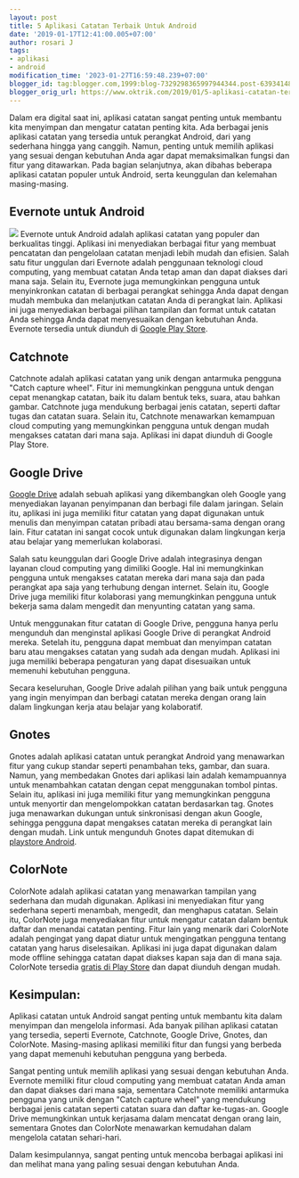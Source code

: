 ```yaml
---
layout: post
title: 5 Aplikasi Catatan Terbaik Untuk Android
date: '2019-01-17T12:41:00.005+07:00'
author: rosari J
tags:
- aplikasi
- android
modification_time: '2023-01-27T16:59:48.239+07:00'
blogger_id: tag:blogger.com,1999:blog-7329298365997944344.post-6393414818426421898
blogger_orig_url: https://www.oktrik.com/2019/01/5-aplikasi-catatan-terbaik-untuk-android.html
---
```


Dalam era digital saat ini, aplikasi catatan sangat penting untuk membantu kita menyimpan dan mengatur catatan penting kita. Ada berbagai jenis aplikasi catatan yang tersedia untuk perangkat Android, dari yang sederhana hingga yang canggih. Namun, penting untuk memilih aplikasi yang sesuai dengan kebutuhan Anda agar dapat memaksimalkan fungsi dan fitur yang ditawarkan. Pada bagian selanjutnya, akan dibahas beberapa aplikasi catatan populer untuk Android, serta keunggulan dan kelemahan masing-masing.


Evernote untuk Android
----------------------


[![](https://blogger.googleusercontent.com/img/b/R29vZ2xl/AVvXsEhp00gxuFNK7-hNSGY7yJBiroacYdVZpLifqjOZ6o2CcRcaB0dWpD_dYFPh6EBcWvVQO67D9y-3PUjLrGWV1pakKAgBngWcxqO4TSimKd523vfocwU5Zh-pVnxl_pT_EZ_OiWE7B-ADO_GjA8XGLPgFrUFr-1qW8Yg4OBhIR0v5fPNr3H8uZfmX500JwA/s600/notes-800x500.jpg)](https://blogger.googleusercontent.com/img/b/R29vZ2xl/AVvXsEhp00gxuFNK7-hNSGY7yJBiroacYdVZpLifqjOZ6o2CcRcaB0dWpD_dYFPh6EBcWvVQO67D9y-3PUjLrGWV1pakKAgBngWcxqO4TSimKd523vfocwU5Zh-pVnxl_pT_EZ_OiWE7B-ADO_GjA8XGLPgFrUFr-1qW8Yg4OBhIR0v5fPNr3H8uZfmX500JwA/s800/notes-800x500.jpg)
Evernote untuk Android adalah aplikasi catatan yang populer dan berkualitas tinggi. Aplikasi ini menyediakan berbagai fitur yang membuat pencatatan dan pengelolaan catatan menjadi lebih mudah dan efisien. Salah satu fitur unggulan dari Evernote adalah penggunaan teknologi cloud computing, yang membuat catatan Anda tetap aman dan dapat diakses dari mana saja. Selain itu, Evernote juga memungkinkan pengguna untuk menyinkronkan catatan di berbagai perangkat sehingga Anda dapat dengan mudah membuka dan melanjutkan catatan Anda di perangkat lain. Aplikasi ini juga menyediakan berbagai pilihan tampilan dan format untuk catatan Anda sehingga Anda dapat menyesuaikan dengan kebutuhan Anda. Evernote tersedia untuk diunduh di [Google Play Store](https://evernote.com/download/android).


Catchnote
---------


Catchnote adalah aplikasi catatan yang unik dengan antarmuka pengguna "Catch capture wheel". Fitur ini memungkinkan pengguna untuk dengan cepat menangkap catatan, baik itu dalam bentuk teks, suara, atau bahkan gambar. Catchnote juga mendukung berbagai jenis catatan, seperti daftar tugas dan catatan suara. Selain itu, Catchnote menawarkan kemampuan cloud computing yang memungkinkan pengguna untuk dengan mudah mengakses catatan dari mana saja. Aplikasi ini dapat diunduh di Google Play Store.


Google Drive
------------


[Google Drive](https://play.google.com/store/apps/details?id=com.google.android.apps.docs&hl=en) adalah sebuah aplikasi yang dikembangkan oleh Google yang menyediakan layanan penyimpanan dan berbagi file dalam jaringan. Selain itu, aplikasi ini juga memiliki fitur catatan yang dapat digunakan untuk menulis dan menyimpan catatan pribadi atau bersama-sama dengan orang lain. Fitur catatan ini sangat cocok untuk digunakan dalam lingkungan kerja atau belajar yang memerlukan kolaborasi.


Salah satu keunggulan dari Google Drive adalah integrasinya dengan layanan cloud computing yang dimiliki Google. Hal ini memungkinkan pengguna untuk mengakses catatan mereka dari mana saja dan pada perangkat apa saja yang terhubung dengan internet. Selain itu, Google Drive juga memiliki fitur kolaborasi yang memungkinkan pengguna untuk bekerja sama dalam mengedit dan menyunting catatan yang sama.


Untuk menggunakan fitur catatan di Google Drive, pengguna hanya perlu mengunduh dan menginstal aplikasi Google Drive di perangkat Android mereka. Setelah itu, pengguna dapat membuat dan menyimpan catatan baru atau mengakses catatan yang sudah ada dengan mudah. Aplikasi ini juga memiliki beberapa pengaturan yang dapat disesuaikan untuk memenuhi kebutuhan pengguna.


Secara keseluruhan, Google Drive adalah pilihan yang baik untuk pengguna yang ingin menyimpan dan berbagi catatan mereka dengan orang lain dalam lingkungan kerja atau belajar yang kolaboratif.


Gnotes
------


Gnotes adalah aplikasi catatan untuk perangkat Android yang menawarkan fitur yang cukup standar seperti penambahan teks, gambar, dan suara. Namun, yang membedakan Gnotes dari aplikasi lain adalah kemampuannya untuk menambahkan catatan dengan cepat menggunakan tombol pintas. Selain itu, aplikasi ini juga memiliki fitur yang memungkinkan pengguna untuk menyortir dan mengelompokkan catatan berdasarkan tag. Gnotes juga menawarkan dukungan untuk sinkronisasi dengan akun Google, sehingga pengguna dapat mengakses catatan mereka di perangkat lain dengan mudah. Link untuk mengunduh Gnotes dapat ditemukan di [playstore Android](https://play.google.com/store/apps/details?id=org.dayup.gnotes&hl=en).


ColorNote
---------


ColorNote adalah aplikasi catatan yang menawarkan tampilan yang sederhana dan mudah digunakan. Aplikasi ini menyediakan fitur yang sederhana seperti menambah, mengedit, dan menghapus catatan. Selain itu, ColorNote juga menyediakan fitur untuk mengatur catatan dalam bentuk daftar dan menandai catatan penting. Fitur lain yang menarik dari ColorNote adalah pengingat yang dapat diatur untuk mengingatkan pengguna tentang catatan yang harus diselesaikan. Aplikasi ini juga dapat digunakan dalam mode offline sehingga catatan dapat diakses kapan saja dan di mana saja. ColorNote tersedia [gratis di Play Store](https://play.google.com/store/apps/details?id=com.socialnmobile.dictapps.notepad.color.note&hl=en) dan dapat diunduh dengan mudah.


Kesimpulan:
-----------


Aplikasi catatan untuk Android sangat penting untuk membantu kita dalam menyimpan dan mengelola informasi. Ada banyak pilihan aplikasi catatan yang tersedia, seperti Evernote, Catchnote, Google Drive, Gnotes, dan ColorNote. Masing-masing aplikasi memiliki fitur dan fungsi yang berbeda yang dapat memenuhi kebutuhan pengguna yang berbeda.


Sangat penting untuk memilih aplikasi yang sesuai dengan kebutuhan Anda. Evernote memiliki fitur cloud computing yang membuat catatan Anda aman dan dapat diakses dari mana saja, sementara Catchnote memiliki antarmuka pengguna yang unik dengan "Catch capture wheel" yang mendukung berbagai jenis catatan seperti catatan suara dan daftar ke-tugas-an. Google Drive memungkinkan untuk kerjasama dalam mencatat dengan orang lain, sementara Gnotes dan ColorNote menawarkan kemudahan dalam mengelola catatan sehari-hari.


Dalam kesimpulannya, sangat penting untuk mencoba berbagai aplikasi ini dan melihat mana yang paling sesuai dengan kebutuhan Anda.


